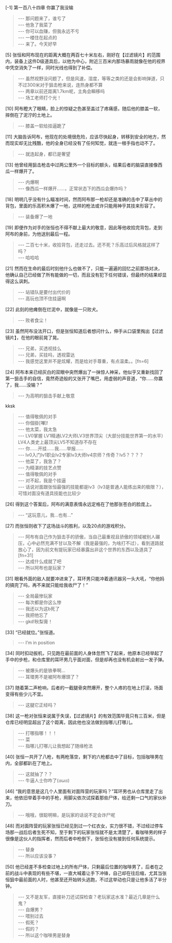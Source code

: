 
[-1] 第一百八十四章 你赢了我没输
>--- 那问题来了，谁亏了<br>
>--- 他急了我菜了<br>
>--- 你可以血赚，但我永远不亏<br>
>--- 一楼住在起点的<br>
>--- 来了。今天好早<br>

[5] 张恒和阿布现在的距离大概在两百七十米左右，刚好在【过滤镜片】的范围内，装备上这件D级道具后，以他为中心，附近三百米内那场暴雨就像在他的视界中凭空消失了一样，同时光线也得到了补偿。
>--- 虽然视野没问题了，但是风速，湿度，等等之类的还是会影响弹道，只不过300米对于狙击枪来说，连热身都不算<br>
>--- 两章以前还距离1.7km呢，主角会瞬移吗<br>
>--- 场工老师打个光！<br>

[10] 阿布瞪大了眼睛，脸上的惊疑之色甚至盖过了疼痛感，随后他的膝盖一软，摔倒在了泥泞的土地上。
>--- 膝盖一软给挂逼跪了<br>

[11] 大脑告诉阿布，他现在的处境很危险，应该尽快起身，转移到安全的地方，然而现实却无比残酷，他的全身已经没有了任何知觉，就连一根手指也动不了。
>--- 就连起身，都已是奢望<br>

[13] 他曾经用狙击枪击中过两公里外一个目标的额头，结果后者的脑袋直接像西瓜一样爆开了。
>--- 内爆啊<br>
>--- 像西瓜一样爆开……，正常状态下的西瓜会爆炸吗？<br>

[18] 明明几乎没有什么瞄准时间，然而阿布那一枪却还是准确的击中了草丛中的背包，里面的乐高积木爆了一地，这样的枪法或许只能用神乎其技来形容了。
>--- 装备爆了一地<br>

[19] 即便作为对手的张恒也不得不献上最大的敬意，因此等他收拾完背包，走到阿布的身前，为他送别最后一程。
>--- 二百七十米，收拾背包，还走过去。还不死？乐高过后风格就这样了吗？<br>
>--- 哈哈哈<br>

[21] 然而在生命的最后时刻他什么也做不了，只能一遍遍的回忆之前那场对决，他确认自己已经做了所有能做的一切，而且没有犯下任何错误，但最终的结果却显得这么讽刺。
>--- 站错队是要付出代价的<br>
>--- 高玩也顶不住挂逼啊<br>

[22] 此刻的他瘫倒在烂泥中，就像是一只败犬。
>--- 败者食尘！<br>

[23] 虽然阿布没法开口，但是张恒知道后者想问什么，伸手从口袋里掏出【过滤镜片】，在他的眼前晃了晃。
>--- 兄弟，买透视挂么<br>
>--- 兄弟，买挂吗，透视雷达<br>
>--- 我感觉这里并不是炫耀，而是给对手尊重，有点温柔。。[fn=6]<br>

[24] 阿布本来已经灰白的双眼中突然爆出了一抹惊人神采，他似乎又重新找回了第一狙击手的自信，竟然奇迹般的又张开了嘴巴，用虚弱的声音道，“你……你赢了，我……没输？”
>--- 为高明的狙击手献上敬意

kksk<br>
>--- 值得敬佩的对手<br>
>--- 你個掛[嗶]!<br>
>--- 他太菜，我太急<br>
>--- LV0掌握 LV1精通LV2大师LV3世界顶尖（大部分技能世界第一的水平）LV4人类史上最顶尖LV5不知道存不存在<br>
>--- 你……开挂……我……举报……<br>
>--- lv0入门lv1职业lv2专家lv3大师lv4宗师？传奇？lv5？？？？<br>
>--- 他菜了，我急了？<br>
>--- 为精湛的技艺点赞<br>
>--- 值得敬佩的对手<br>
>--- 对不起，我是个挂逼<br>
>--- 话说对面跟张恒最强的技能都是lv3（lv3是普通人能练出来的极限？），可惜对面没有道具技能也比较少<br>

[26] 得到这个答案后，阿布的满意表情永远定格在了他那张苍白的脸庞上。
>--- “这玩意儿，我…也有…”<br>

[27] 而张恒则收下了这场战斗的胜利，以及20点的游戏积分。
>--- 阿布有自己作为狙击手的骄傲，当自己最重视且骄傲的领域被别人碾压，心中必然充满不甘以及不解（我是最强的，为啥打不过），看到道路就放心了，因为前文有提玩家已经暴露出非这个世界的东西以及道具了[fn=31]<br>
>--- 达成什么成就了吧<br>
>--- 所以阿布也是玩家？<br>

[31] 眼看外面的敌人就要冲进来了，耳环男只能冲着通讯器另一头大吼，“你他妈的搞完了吗，再不来就只能给我收尸了！”
>--- 全局最惨玩家<br>
>--- 每次都是你这么惨<br>
>--- 我还以为这b死了<br>
>--- 我把他忘了<br>
>--- gkd!秋梨膏！<br>

[33] “已经就位。”张恒道。
>--- I’m in position<br>

[34] 同时扣动扳机，只见跑在最前面的人身体忽然飞了起来，他原本已经举起了手中的步枪，和仓库里的耳环男几乎面对面，但是却再也没有机会射出一发子弹。
>--- 被爆头的是铁拳啊…<br>
>--- 耳環男不是被阿布爆頭了？<br>

[37] 随着第二声枪响，后者的一截腿骨突然爆开，整个人疼的在地上打滚，场面变得有些少儿不宜。
>--- 这腿它正经吗？<br>

[38] 这一枪对张恒来说属于失误，【过滤镜片】的有效范围毕竟只有三百米，但是仓库已经明显超出了这个距离，因此他也没法做到指哪儿打哪儿。
>--- 打哪指哪！！！<br>
>--- 菜<br>
>--- 指哪儿打哪儿让我想起了随缘枪法<br>

[40] 张恒一共开了八枪，有两枪落空，剩下的六枪都击中了目标，包括咖啡男在内，全部都趴在了地上。
>--- 这就抽了？？<br>
>--- 牛逼人士你咋了(ಡωಡ)<br>

[46] “我的意思是这几个人里面有对面阵营的玩家吗？”耳环男也从仓库里走了出来，他依旧举着手中的手枪，用脚尖依次试探着那些尸体，给还剩一口气的家伙补刀。
>--- 哦哦，很聪明嘛，是玩家的话说不定会诈尸呢<br>

[48] 而对面阵营的玩家张恒已经见到过一个红衣女，实力很不错，不过经过停车场那一战后后者生死不知，至于剩下的玩家张恒就不是太清楚了，看咖啡男的样子很像是这伙人的指挥者，然而后者中枪倒下，张恒也没有接到任何系统提示。
>--- 替身<br>
>--- 所以应该没事？<br>

[50] 他已经差不多检查过地上的所有尸体，只剩最后位置的咖啡男了，后者在之前的战斗中表现的有些不堪，一直大喊着让手下冲锋，自己却在往后缩，尤其当张恒狙中最前面的人时，他甚至还开始转头逃跑，不过这举动也只是让他多活了半分钟。
>--- 又不是友军，直接补刀还试探检查？老玩家这水准？最近几章是什么鬼？<br>
>--- 自爆男？<br>
>--- 喂别过去<br>
>--- 假死？<br>
>--- 假的？<br>
>--- 所以这个咖啡男是替身<br>
